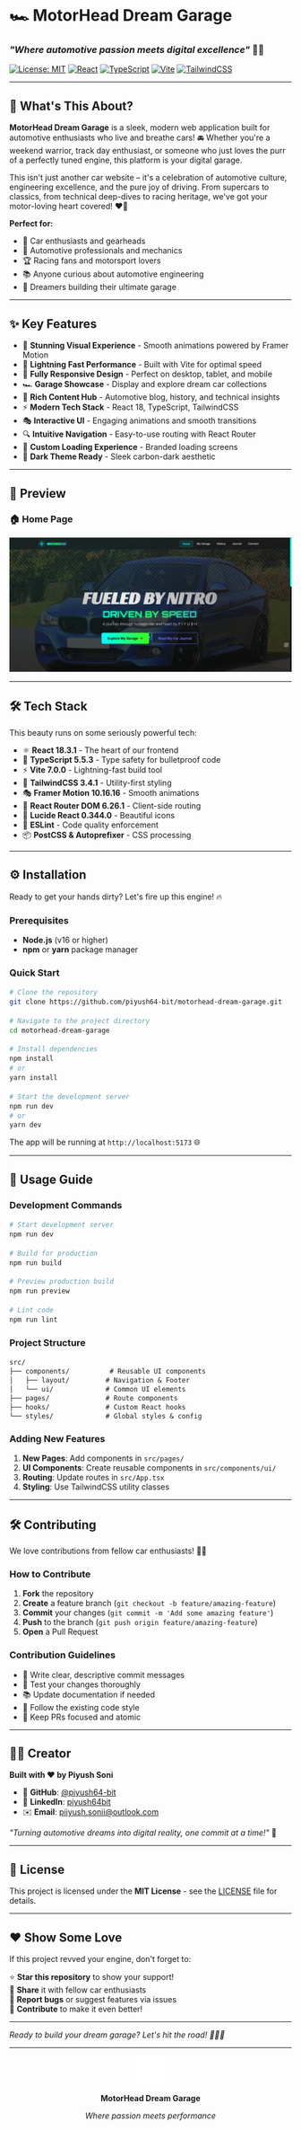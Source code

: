 # 🏎️ MotorHead Dream Garage

### *"Where automotive passion meets digital excellence"* 🚗💨

[![License: MIT](https://img.shields.io/badge/License-MIT-yellow.svg)](https://opensource.org/licenses/MIT)
[![React](https://img.shields.io/badge/React-18.3.1-blue.svg)](https://reactjs.org/)
[![TypeScript](https://img.shields.io/badge/TypeScript-5.5.3-blue.svg)](https://www.typescriptlang.org/)
[![Vite](https://img.shields.io/badge/Vite-7.0.0-646CFF.svg)](https://vitejs.dev/)
[![TailwindCSS](https://img.shields.io/badge/TailwindCSS-3.4.1-38B2AC.svg)](https://tailwindcss.com/)

---

## 🎯 What's This About?

**MotorHead Dream Garage** is a sleek, modern web application built for automotive enthusiasts who live and breathe cars! 🚘 Whether you're a weekend warrior, track day enthusiast, or someone who just loves the purr of a perfectly tuned engine, this platform is your digital garage.

This isn't just another car website – it's a celebration of automotive culture, engineering excellence, and the pure joy of driving. From supercars to classics, from technical deep-dives to racing heritage, we've got your motor-loving heart covered! ❤️‍🔥

**Perfect for:**
- 🏁 Car enthusiasts and gearheads
- 🔧 Automotive professionals and mechanics  
- 🏆 Racing fans and motorsport lovers
- 📚 Anyone curious about automotive engineering
- 💭 Dreamers building their ultimate garage

---

## ✨ Key Features

- 🎨 **Stunning Visual Experience** - Smooth animations powered by Framer Motion
- 🚀 **Lightning Fast Performance** - Built with Vite for optimal speed
- 📱 **Fully Responsive Design** - Perfect on desktop, tablet, and mobile
- 🏎️ **Garage Showcase** - Display and explore dream car collections
- 📖 **Rich Content Hub** - Automotive blog, history, and technical insights
- ⚡ **Modern Tech Stack** - React 18, TypeScript, TailwindCSS
- 🎭 **Interactive UI** - Engaging animations and smooth transitions
- 🔍 **Intuitive Navigation** - Easy-to-use routing with React Router
- 🎪 **Custom Loading Experience** - Branded loading screens
- 🌙 **Dark Theme Ready** - Sleek carbon-dark aesthetic

---

## 📸 Preview

### 🏠 Home Page
![MotorHead Dream Garage - Home](public/screenshots/Home.jpg)

---

## 🛠️ Tech Stack

This beauty runs on some seriously powerful tech:

- ⚛️ **React 18.3.1** - The heart of our frontend
- 📘 **TypeScript 5.5.3** - Type safety for bulletproof code
- ⚡ **Vite 7.0.0** - Lightning-fast build tool
- 🎨 **TailwindCSS 3.4.1** - Utility-first styling
- 🎭 **Framer Motion 10.16.16** - Smooth animations
- 🧭 **React Router DOM 6.26.1** - Client-side routing
- 🎯 **Lucide React 0.344.0** - Beautiful icons
- 🔧 **ESLint** - Code quality enforcement
- 📦 **PostCSS & Autoprefixer** - CSS processing

---

## ⚙️ Installation

Ready to get your hands dirty? Let's fire up this engine! 🔥

### Prerequisites
- **Node.js** (v16 or higher)
- **npm** or **yarn** package manager

### Quick Start

```bash
# Clone the repository
git clone https://github.com/piyush64-bit/motorhead-dream-garage.git

# Navigate to the project directory
cd motorhead-dream-garage

# Install dependencies
npm install
# or
yarn install

# Start the development server
npm run dev
# or  
yarn dev
```

The app will be running at `http://localhost:5173` 🌐

---

## 🚀 Usage Guide

### Development Commands

```bash
# Start development server
npm run dev

# Build for production
npm run build

# Preview production build
npm run preview

# Lint code
npm run lint
```

### Project Structure

```
src/
├── components/          # Reusable UI components
│   ├── layout/         # Navigation & Footer
│   └── ui/             # Common UI elements
├── pages/              # Route components
├── hooks/              # Custom React hooks
└── styles/             # Global styles & config
```

### Adding New Features

1. **New Pages**: Add components in `src/pages/`
2. **UI Components**: Create reusable components in `src/components/ui/`
3. **Routing**: Update routes in `src/App.tsx`
4. **Styling**: Use TailwindCSS utility classes

---

## 🛠️ Contributing

We love contributions from fellow car enthusiasts! 🚗💙

### How to Contribute

1. **Fork** the repository
2. **Create** a feature branch (`git checkout -b feature/amazing-feature`)
3. **Commit** your changes (`git commit -m 'Add some amazing feature'`)
4. **Push** to the branch (`git push origin feature/amazing-feature`)
5. **Open** a Pull Request

### Contribution Guidelines

- 📝 Write clear, descriptive commit messages
- 🧪 Test your changes thoroughly
- 📚 Update documentation if needed
- 🎨 Follow the existing code style
- 🚀 Keep PRs focused and atomic

---

## 🧑‍💻 Creator

**Built with ❤️ by Piyush Soni**

- 🐙 **GitHub**: [@piyush64-bit](https://github.com/piyush64-bit)
- 💼 **LinkedIn**: [piyush64bit](https://linkedin.com/in/piyush64bit)
- ✉️ **Email**: piiyush.sonii@outlook.com

*"Turning automotive dreams into digital reality, one commit at a time!"* 🏁

---

## 📄 License

This project is licensed under the **MIT License** - see the [LICENSE](LICENSE) file for details.

---

## ❤️ Show Some Love

If this project revved your engine, don't forget to:

⭐ **Star this repository** to show your support!  
🔄 **Share** it with fellow car enthusiasts  
🐛 **Report bugs** or suggest features via issues  
🤝 **Contribute** to make it even better!

---

*Ready to build your dream garage? Let's hit the road! 🏁🚗💨*

---

<div align="center">
  <img src="public/steering-wheel-2-svgrepo-com.svg" alt="MotorHead Logo" width="50">
  <p><strong>MotorHead Dream Garage</strong></p>
  <p><em>Where passion meets performance</em></p>
</div>